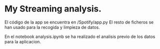# My Streaming analysis.

El código de la app se encuentra en /Spotify/app.py
El resto de ficheros se han usado para la recogida y limpieza de datos.

En el notebook analysis.ipynb se ha realizado el analisis previo de los datos para la aplicacion.
